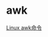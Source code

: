 <!--
 * @Author: tangdaoyong
 * @Date: 2021-01-26 16:24:23
 * @LastEditors: tangdaoyong
 * @LastEditTime: 2021-01-26 16:24:44
 * @Description: awk
-->
# awk

[Linux awk命令](http://c.biancheng.net/view/4082.html)